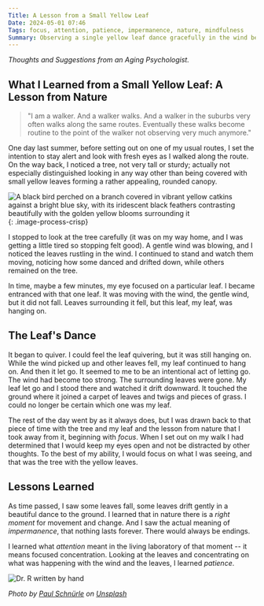 ```yaml
---
Title: A Lesson from a Small Yellow Leaf
Date: 2024-05-01 07:46
Tags: focus, attention, patience, impermanence, nature, mindfulness
Summary: Observing a single yellow leaf dance gracefully in the wind before falling taught valuable lessons, like the importance of focus, patience, being present, and accepting impermanence.
---
```


_Thoughts and Suggestions from an Aging Psychologist._

## What I Learned from a Small Yellow Leaf: A Lesson from Nature

> "I am a walker. And a walker walks. And a walker in the suburbs very often walks along the same routes. Eventually these walks become routine to the point of the walker not observing very much anymore."

One day last summer, before setting out on one of my usual routes, I set the intention to stay alert and look with fresh eyes as I walked along the route. On the way back, I noticed a tree, not very tall or sturdy; actually not especially distinguished looking in any way other than being covered with small yellow leaves forming a rather appealing, rounded canopy.

![A black bird perched on a branch covered in vibrant yellow catkins against a bright blue sky, with its iridescent black feathers contrasting beautifully with the golden yellow blooms surrounding it]({static}/images/paul-schnurle-0q5AbeA8fRA-unsplash.jpg){: .image-process-crisp}

I stopped to look at the tree carefully (it was on my way home, and I was getting a little tired so stopping felt good). A gentle wind was blowing, and I noticed the leaves rustling in the wind. I continued to stand and watch them moving, noticing how some danced and drifted down, while others remained on the tree.

In time, maybe a few minutes, my eye focused on a particular leaf. I became entranced with that one leaf. It was moving with the wind, the gentle wind, but it did not fall. Leaves surrounding it fell, but this leaf, my leaf, was hanging on.

## The Leaf's Dance

It began to quiver. I could feel the leaf quivering, but it was still hanging on. While the wind picked up and other leaves fell, my leaf continued to hang on. And then it let go. It seemed to me to be an intentional act of letting go. The wind had become too strong. The surrounding leaves were gone. My leaf let go and I stood there and watched it drift downward. It touched the ground where it joined a carpet of leaves and twigs and pieces of grass. I could no longer be certain which one was my leaf.

The rest of the day went by as it always does, but I was drawn back to that piece of time with the tree and my leaf and the lesson from nature that I took away from it, beginning with _focus_. When I set out on my walk I had determined that I would keep my eyes open and not be distracted by other thoughts. To the best of my ability, I would focus on what I was seeing, and that was the tree with the yellow leaves.

## Lessons Learned

As time passed, I saw some leaves fall, some leaves drift gently in a beautiful dance to the ground. I learned that in nature there is a _right moment_ for movement and change. And I saw the actual meaning of _impermanence_, that nothing lasts forever. There would always be endings.

I learned what _attention_ meant in the living laboratory of that moment -- it means focused concentration. Looking at the leaves and concentrating on what was happening with the wind and the leaves, I learned _patience_.

![Dr. R written by hand]({static}/images/dr_r_sm.png)

_Photo by [Paul Schnürle](https://unsplash.com/@paulschnuerle?utm_content=creditCopyText&utm_medium=referral&utm_source=unsplash) on [Unsplash](https://unsplash.com/photos/a-black-bird-sitting-on-top-of-a-tree-branch-0q5AbeA8fRA?utm_content=creditCopyText&utm_medium=referral&utm_source=unsplash)_
